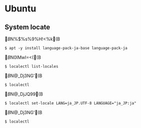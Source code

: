# Ubuntu
## System locate
$B%m%1!<%k%Q%C%1!<%8$N%$%s%9%H!<%k(B

`$ apt -y install language-pack-ja-base language-pack-ja`

$B%m%1!<%k@_Dj$N0lMwI=<((B

`$ localectl list-locales`

$B%m%1!<%k$N@_Dj3NG'(B

`$ localectl`

$B%m%1!<%k$N@_DjJQ99(B

`$ localectl set-locale LANG=ja_JP.UTF-8 LANGUAGE="ja_JP:ja"`

$B%m%1!<%k$N@_Dj3NG'(B

`$ localectl`


